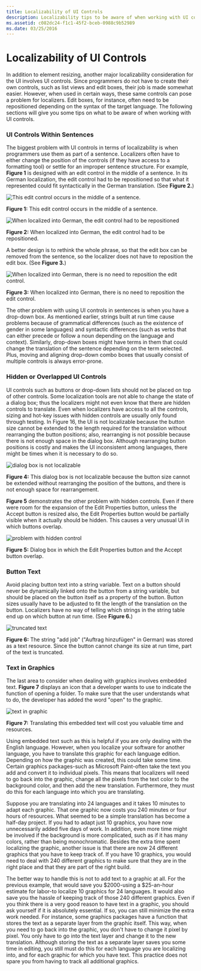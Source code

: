 ```yaml
---
title: Localizability of UI Controls
description: Localizability tips to be aware of when working with UI controls.
ms.assetid: c082dc24-f1c1-45f2-bceb-0988c9b52989
ms.date: 03/25/2016
---
```


# Localizability of UI Controls

In addition to element resizing, another major localizability consideration for the UI involves UI controls. Since programmers do not have to create their own controls, such as list views and edit boxes, their job is made somewhat easier. However, when used in certain ways, these same controls can pose a problem for localizers. Edit boxes, for instance, often need to be repositioned depending on the syntax of the target language. The following sections will give you some tips on what to be aware of when working with UI controls.

### UI Controls Within Sentences

The biggest problem with UI controls in terms of localizability is when programmers use them as part of a sentence. Localizers often have to either change the position of the controls (if they have access to a formatting tool) or settle for an improper sentence structure. For example, **Figure 1** is designed with an edit control in the middle of a sentence. In its German localization, the edit control had to be repositioned so that what it represented could fit syntactically in the German translation. (See **Figure 2.**)

![This edit control occurs in the middle of a sentence.](/media/hubs/globalization/IC156390.gif "This edit control occurs in the middle of a sentence.") 

**Figure 1:** This edit control occurs in the middle of a sentence.

![When localized into German, the edit control had to be repositioned](/media/hubs/globalization/IC165327.gif "When localized into German, the edit control had to be repositioned") 

**Figure 2:** When localized into German, the edit control had to be repositioned.

A better design is to rethink the whole phrase, so that the edit box can be removed from the sentence, so the localizer does not have to reposition the edit box. (See **Figure 3.**)

![When localized into German, there is no need to reposition the edit control.](/media/hubs/globalization/IC156091.gif "When localized into German, there is no need to reposition the edit control.")

**Figure 3:** When localized into German, there is no need to reposition the edit control.

The other problem with using UI controls in sentences is when you have a drop-down box. As mentioned earlier, strings built at run time cause problems because of grammatical differences (such as the existence of gender in some languages) and syntactic differences (such as verbs that can either precede or follow a noun depending on the language and context). Similarly, drop-down boxes might have terms in them that could change the translation of the sentence depending on the term selected. Plus, moving and aligning drop-down combo boxes that usually consist of multiple controls is always error-prone.

### Hidden or Overlapped UI Controls

UI controls such as buttons or drop-down lists should not be placed on top of other controls. Some localization tools are not able to change the state of a dialog box; thus the localizers might not even know that there are hidden controls to translate. Even when localizers have access to all the controls, sizing and hot-key issues with hidden controls are usually only found through testing. In Figure 16, the UI is not localizable because the button size cannot be extended to the length required for the translation without rearranging the button positions; also, rearranging is not possible because there is not enough space in the dialog box. Although rearranging button positions is costly and makes the UI inconsistent among languages, there might be times when it is necessary to do so.

![dialog box is not localizable](/media/hubs/globalization/IC18806.gif "dialog box is not localizable") 

**Figure 4:** This dialog box is not localizable because the button size cannot be extended without rearranging the position of the buttons, and there is not enough space for rearrangement.

**Figure 5** demonstrates the other problem with hidden controls. Even if there were room for the expansion of the Edit Properties button, unless the Accept button is resized also, the Edit Properties button would be partially visible when it actually should be hidden. This causes a very unusual UI in which buttons overlap.

![problem with hidden control](/media/hubs/globalization/IC115288.gif "problem with hidden control") 

**Figure 5:** Dialog box in which the Edit Properties button and the Accept button overlap.

### Button Text

Avoid placing button text into a string variable. Text on a button should never be dynamically linked onto the button from a string variable, but should be placed on the button itself as a property of the button. Button sizes usually have to be adjusted to fit the length of the translation on the button. Localizers have no way of telling which strings in the string table end up on which button at run time. (See **Figure 6.**)

![truncated text](/media/hubs/globalization/IC26606.gif "truncated text") 

**Figure 6:** The string "add job" ("Auftrag hinzufügen" in German) was stored as a text resource. Since the button cannot change its size at run time, part of the text is truncated.

### Text in Graphics

The last area to consider when dealing with graphics involves embedded text. **Figure 7** displays an icon that a developer wants to use to indicate the function of opening a folder. To make sure that the user understands what to do, the developer has added the word "open" to the graphic.

![text in graphic](/media/hubs/globalization/IC154598.jpg "text in graphic") 

**Figure 7:** Translating this embedded text will cost you valuable time and resources.

Using embedded text such as this is helpful if you are only dealing with the English language. However, when you localize your software for another language, you have to translate this graphic for each language edition. Depending on how the graphic was created, this could take some time. Certain graphics packages-such as Microsoft Paint-often take the text you add and convert it to individual pixels. This means that localizers will need to go back into the graphic, change all the pixels from the text color to the background color, and then add the new translation. Furthermore, they must do this for each language into which you are translating.

Suppose you are translating into 24 languages and it takes 10 minutes to adapt each graphic. That one graphic now costs you 240 minutes or four hours of resources. What seemed to be a simple translation has become a half-day project. If you had to adapt just 10 graphics, you have now unnecessarily added five days of work. In addition, even more time might be involved if the background is more complicated, such as if it has many colors, rather than being monochromatic. Besides the extra time spent localizing the graphic, another issue is that there are now 24 different graphics that you have to keep track of. If you have 10 graphics, you would need to deal with 240 different graphics to make sure that they are in the right place and that they are part of the right build.

The better way to handle this is not to add text to a graphic at all. For the previous example, that would save you \$2000-using a \$25-an-hour estimate for labor-to localize 10 graphics for 24 languages. It would also save you the hassle of keeping track of those 240 different graphics. Even if you think there is a very good reason to have text in a graphic, you should ask yourself if it is absolutely essential. If so, you can still minimize the extra work needed. For instance, some graphics packages have a function that stores the text as a separate layer from the graphic itself. This way, when you need to go back into the graphic, you don't have to change it pixel by pixel. You only have to go into the text layer and change it to the new translation. Although storing the text as a separate layer saves you some time in editing, you still must do this for each language you are localizing into, and for each graphic for which you have text. This practice does not spare you from having to track all additional graphics.


